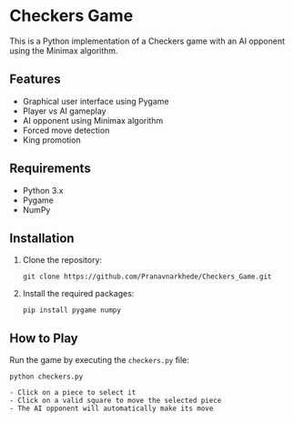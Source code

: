 # Checkers Game

This is a Python implementation of a Checkers game with an AI opponent using the Minimax algorithm.

## Features

- Graphical user interface using Pygame
- Player vs AI gameplay
- AI opponent using Minimax algorithm
- Forced move detection
- King promotion

## Requirements

- Python 3.x
- Pygame
- NumPy

## Installation

1. Clone the repository:
   ```
   git clone https://github.com/Pranavnarkhede/Checkers_Game.git
   ```

2. Install the required packages:
   ```
   pip install pygame numpy
   ```

## How to Play

Run the game by executing the `checkers.py` file:

```
python checkers.py

- Click on a piece to select it
- Click on a valid square to move the selected piece
- The AI opponent will automatically make its move

```
